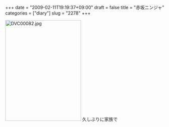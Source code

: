 +++
date = "2009-02-11T19:19:37+09:00"
draft = false
title = "赤坂ニンジャ"
categories = ["diary"]
slug = "2278"
+++

<img alt="DVC00082.jpg" class="pict" height="320" src="http://ieiriblog.img.jugem.jp/20090211_529875.jpg" width="240" />
久しぶりに家族で
